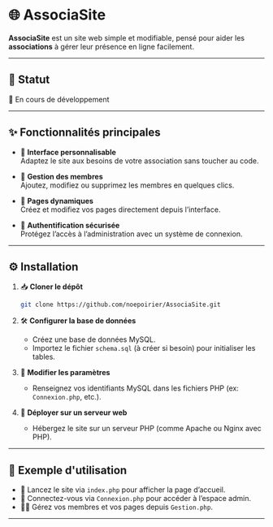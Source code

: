 # 🌐 AssociaSite

**AssociaSite** est un site web simple et modifiable, pensé pour aider les **associations** à gérer leur présence en ligne facilement.

---

## 🚧 Statut
🔄 En cours de développement

---

## ✨ Fonctionnalités principales

- 🎨 **Interface personnalisable**  
  Adaptez le site aux besoins de votre association sans toucher au code.

- 👥 **Gestion des membres**  
  Ajoutez, modifiez ou supprimez les membres en quelques clics.

- 📄 **Pages dynamiques**  
  Créez et modifiez vos pages directement depuis l’interface.

- 🔐 **Authentification sécurisée**  
  Protégez l’accès à l’administration avec un système de connexion.

---

## ⚙️ Installation

1. 📥 **Cloner le dépôt**
   ```bash
   git clone https://github.com/noepoirier/AssociaSite.git
   ```

2. 🛠️ **Configurer la base de données**
   - Créez une base de données MySQL.
   - Importez le fichier `schema.sql` (à créer si besoin) pour initialiser les tables.

3. 📝 **Modifier les paramètres**
   - Renseignez vos identifiants MySQL dans les fichiers PHP (ex: `Connexion.php`, etc.).

4. 🚀 **Déployer sur un serveur web**
   - Hébergez le site sur un serveur PHP (comme Apache ou Nginx avec PHP).

---

## 👀 Exemple d'utilisation

- 📂 Lancez le site via `index.php` pour afficher la page d’accueil.
- 🔑 Connectez-vous via `Connexion.php` pour accéder à l’espace admin.
- 🧑‍💻 Gérez vos membres et vos pages depuis `Gestion.php`.

---
